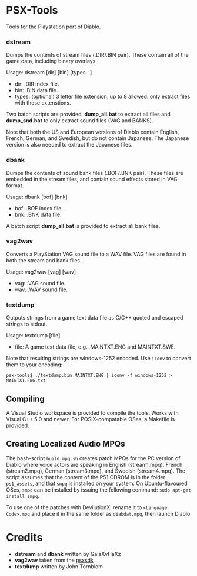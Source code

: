 # PSX-Tools
Tools for the Playstation port of Diablo.

### dstream
Dumps the contents of stream files (.DIR/.BIN pair). These contain all of the game data, including binary overlays.

Usage: dstream [dir] [bin] [types...]

- dir: .DIR index file.
- bin: .BIN data file.
- types: (optional) 3 letter file extension, up to 8 allowed. only extract files with these extenstions.

Two batch scripts are provided, **dump_all.bat** to extract all files and **dump_snd.bat** to only extract sound files (VAG and BANKS).

Note that both the US and European versions of Diablo contain English, French, German, and Swedish, but do not contain Japanese. The Japanese version is also needed to extract the Japanese files.

### dbank
Dumps the contents of sound bank files (.BOF/.BNK pair). These files are embedded in the stream files, and contain sound effects stored in VAG format.

Usage: dbank [bof] [bnk]

- bof: .BOF index file.
- bnk: .BNK data file.

A batch script **dump_all.bat** is provided to extract all bank files.

### vag2wav
Converts a PlayStation VAG sound file to a WAV file. VAG files are found in both the stream and bank files.

Usage: vag2wav [vag] [wav]

- vag: .VAG sound file.
- wav: .WAV sound file.

### textdump
Outputs strings from a game text data file as C/C++ quoted and escaped strings to stdout.

Usage: textdump [file]

- file: A game text data file, e.g.,  MAINTXT.ENG and MAINTXT.SWE.

Note that resulting strings are windows-1252 encoded. Use `iconv` to convert them to your encoding:
```console
psx-tools$ ./textdump.bin MAINTXT.ENG | iconv -f windows-1252 > MAINTXT.ENG.txt
```


## Compiling
A Visual Studio workspace is provided to compile the tools. Works with Visual C++ 5.0 and newer.
For POSIX-compatable OSes, a Makefile is provided.

## Creating Localized Audio MPQs
The bash-script `build_mpq.sh` creates patch MPQs for the PC version of Diablo where voice actors are speaking in
English (stream1.mpq), French (stream2.mpq), German (stream3.mpq), and Swedish (stream4.mpq). The script assumes
that the content of the PS1 CDROM is in the folder `ps1_assets`, and that `smpq` is installed on your system.
On Ubuntu-flavoured OSes, `smpq` can be installed by issuing the following command: `sudo apt-get install smpq`.

To use one of the patches with DevilutionX, rename it to `<Language Code>.mpq` and place it in the same folder
as `diabdat.mpq`, then launch Diablo

# Credits
- **dstream** and **dbank** written by GalaXyHaXz
- **vag2wav** taken from the [psxsdk](https://github.com/ColdSauce/psxsdk)
- **textdump** written by John Törnblom
